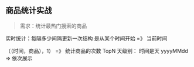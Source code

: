 ## 商品统计实战 

>需求：统计最热门搜索的商品 

实时统计：每隔多少间隔更新一次结构
是从某个时间开始 =》 当前时间   

（（时间，商品），1）  =》 统计商品的次数 TopN
天级别： 时间是天 yyyyMMdd => 依次展示